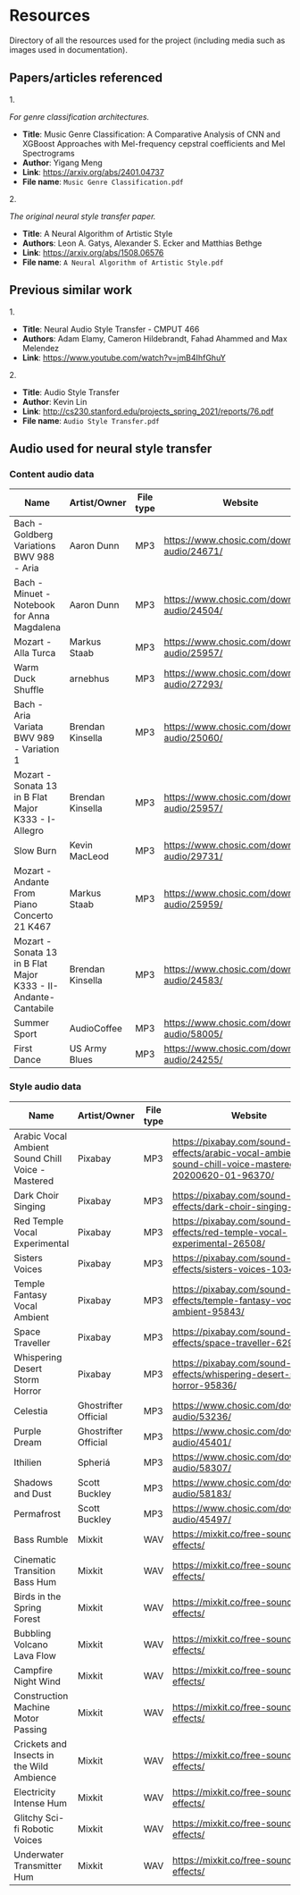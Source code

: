 # Resources
Directory of all the resources used for the project (including media such as images used in documentation).

## Papers/articles referenced
1.<br>

_For genre classification architectures._

- **Title**: Music Genre Classification: A Comparative Analysis of CNN and XGBoost Approaches with Mel-frequency cepstral coefficients and Mel Spectrograms
- **Author**: Yigang Meng
- **Link**: https://arxiv.org/abs/2401.04737
- **File name**: `Music Genre Classification.pdf`

2.<br>

_The original neural style transfer paper._

- **Title**: A Neural Algorithm of Artistic Style
- **Authors**: Leon A. Gatys, Alexander S. Ecker and Matthias Bethge
- **Link**: https://arxiv.org/abs/1508.06576
- **File name**: `A Neural Algorithm of Artistic Style.pdf`

## Previous similar work
1.<br>

- **Title**: Neural Audio Style Transfer - CMPUT 466
- **Authors**: Adam Elamy, Cameron Hildebrandt, Fahad Ahammed and Max Melendez 
- **Link**: https://www.youtube.com/watch?v=jmB4IhfGhuY

2.<br>

- **Title**: Audio Style Transfer
- **Author**: Kevin Lin
- **Link**: http://cs230.stanford.edu/projects_spring_2021/reports/76.pdf
- **File name**: `Audio Style Transfer.pdf`

## Audio used for neural style transfer
### Content audio data

| Name | Artist/Owner | File type | Website |
| --- | --- | --- | --- |
| Bach - Goldberg Variations BWV 988 - Aria | Aaron Dunn | MP3 | https://www.chosic.com/download-audio/24671/ |
| Bach - Minuet - Notebook for Anna Magdalena | Aaron Dunn | MP3 | https://www.chosic.com/download-audio/24504/ |
| Mozart - Alla Turca | Markus Staab | MP3 | https://www.chosic.com/download-audio/25957/ |
| Warm Duck Shuffle | arnebhus | MP3 | https://www.chosic.com/download-audio/27293/ |
| Bach - Aria Variata BWV 989 - Variation 1 | Brendan Kinsella | MP3 | https://www.chosic.com/download-audio/25060/ |
| Mozart - Sonata 13 in B Flat Major K333 - I-Allegro | Brendan Kinsella | MP3 | https://www.chosic.com/download-audio/25957/ |
| Slow Burn | Kevin MacLeod | MP3 | https://www.chosic.com/download-audio/29731/ |
| Mozart - Andante From Piano Concerto 21 K467 | Markus Staab | MP3 | https://www.chosic.com/download-audio/25959/ |
| Mozart - Sonata 13 in B Flat Major K333 - II-Andante-Cantabile | Brendan Kinsella | MP3 | https://www.chosic.com/download-audio/24583/ |
| Summer Sport | AudioCoffee | MP3 | https://www.chosic.com/download-audio/58005/ |
| First Dance | US Army Blues | MP3 | https://www.chosic.com/download-audio/24255/ |

### Style audio data

| Name | Artist/Owner | File type | Website |
| --- | --- | --- | --- |
| Arabic Vocal Ambient Sound Chill Voice - Mastered | Pixabay | MP3 | https://pixabay.com/sound-effects/arabic-vocal-ambient-sound-chill-voice-mastered-20200620-01-96370/ |
| Dark Choir Singing | Pixabay | MP3 | https://pixabay.com/sound-effects/dark-choir-singing-16805/ |
| Red Temple Vocal Experimental | Pixabay | MP3 | https://pixabay.com/sound-effects/red-temple-vocal-experimental-26508/ |
| Sisters Voices | Pixabay | MP3 | https://pixabay.com/sound-effects/sisters-voices-103432/ |
| Temple Fantasy Vocal Ambient | Pixabay | MP3 | https://pixabay.com/sound-effects/temple-fantasy-vocal-ambient-95843/ |
| Space Traveller | Pixabay | MP3 | https://pixabay.com/sound-effects/space-traveller-62973/ |
| Whispering Desert Storm Horror | Pixabay | MP3 | https://pixabay.com/sound-effects/whispering-desert-storm-horror-95836/ |
| Celestia | Ghostrifter Official | MP3 | https://www.chosic.com/download-audio/53236/ |
| Purple Dream | Ghostrifter Official | MP3 | https://www.chosic.com/download-audio/45401/ |
| Ithilien | Spheriá | MP3 | https://www.chosic.com/download-audio/58307/ |
| Shadows and Dust | Scott Buckley | MP3 | https://www.chosic.com/download-audio/58183/ |
| Permafrost | Scott Buckley | MP3 | https://www.chosic.com/download-audio/45497/ |
| Bass Rumble | Mixkit | WAV | https://mixkit.co/free-sound-effects/ |
| Cinematic Transition Bass Hum | Mixkit | WAV | https://mixkit.co/free-sound-effects/ |
| Birds in the Spring Forest | Mixkit | WAV | https://mixkit.co/free-sound-effects/ |
| Bubbling Volcano Lava Flow | Mixkit | WAV | https://mixkit.co/free-sound-effects/ |
| Campfire Night Wind | Mixkit | WAV | https://mixkit.co/free-sound-effects/ |
| Construction Machine Motor Passing | Mixkit | WAV | https://mixkit.co/free-sound-effects/ |
| Crickets and Insects in the Wild Ambience | Mixkit | WAV | https://mixkit.co/free-sound-effects/ |
| Electricity Intense Hum | Mixkit | WAV | https://mixkit.co/free-sound-effects/ |
| Glitchy Sci-fi Robotic Voices | Mixkit | WAV | https://mixkit.co/free-sound-effects/ |
| Underwater Transmitter Hum | Mixkit | WAV | https://mixkit.co/free-sound-effects/ |
